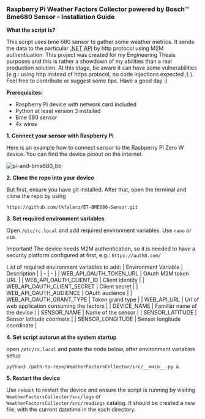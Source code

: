 ### Raspberry Pi Weather Factors Collector powered by Bosch™ Bme680 Sensor - Installation Guide

**What the script is?**

This script uses bme 680 sensor to gather some weather metrics. It sends the data to the particular [.NET API](https://github.com/tkfalarz/ET-Dotnet-API) by http protocol using M2M authentication. This project was created for my Engineering Thesis purposes and this is rather a showdown of my abilities than a real production solution. At this stage, be aware it can have some vulnerabilities (e.g.: using http instead of https protocol, no code injections expected ;) ). Feel free to contribute or suggest some tips. Have a good day :)

**Prerequisites:**
- Raspberry Pi device with network card included
- Python at least version 3 installed
- Bme 680 sensor
- 4x wires

**1. Connect your sensor with Raspberry Pi**

Here is an example how to connect sensor to the Rasbperry Pi Zero W device. You can find the device pinout on the internet.

![pi-and-bme680_bb](https://user-images.githubusercontent.com/9446202/148239576-1c41e496-e776-43a8-97e4-2b6593195a8e.jpg)


**2. Clone the repo into your device**

But first, ensure you have git installed. After that, open the terminal and clone the repo by using
```
https://github.com/tkfalarz/ET-BME680-Sensor.git
```

**3. Set required environment variables**

Open `/etc/rc.local` and add required environment variables. Use `nano` or `vim`.

Important! The device needs M2M authentication, so it is needed to have a security platform configured at first, e.g.: `https://auth0.com/`

List of required environment variables to add:
| Environment Variable | Description |
| - | - |
| WEB_API_OAUTH_TOKEN_URL | OAuth M2M token URL |
| WEB_API_OAUTH_CLIENT_ID | Client identity |
| WEB_API_OAUTH_CLIENT_SECRET | Client secret |
| WEB_API_OAUTH_AUDIENCE | OAuth audience |
| WEB_API_OAUTH_GRANT_TYPE | Token grand type |
| WEB_API_URL | Url of web application consuming the factors |
| DEVICE_NAME | Familiar name of the device |
| SENSOR_NAME | Name of the sensor |
| SENSOR_LATITUDE | Sensor latitude coorinate |
| SENSOR_LONGITUDE | Sensor longitude coordinate |

**4. Set script autorun at the system startup**

open `/etc/rc.local` and paste the code below, after environment variables setup
```
python3 /path-to-repo/WeatherFactorsCollector/src/__main__.py &
```

**5. Restart the device**

Use `reboot` to restart the device and ensure the script is running by visiting `WeatherFactorsCollector/src/logs` or `WeatherFactorsCollector/src/readings` catalog.
It should be created a new file, with the current datetime in the each directory.
